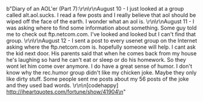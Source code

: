 b"Diary of an AOL'er (Part 7):\r\n\r\nAugust 10 - I just looked at a group called alt.aol.sucks. I read a few posts and I really believe that aol should be wiped off the face of the earth. I wonder what an aol is. \r\n\r\nAugust 11 - I was asking where to find some information about something. Some guy told me to check out ftp.netcom.com. I've looked and looked but I can't find that group. \r\n\r\nAugust 12 - I sent a post to every usenet group on the Internet asking where the ftp.netcom.com is. hopefully someone will help. I cant ask the kid next door. His parents said that when he comes back from my house he's laughing so hard he can't eat or sleep or do his homework. So they wont let him come over anymore. I do have a great sense of humor. I don't know why the rec.humor group didn't like my chicken joke. Maybe they only like dirty stuff. Some people sent me posts about my 56 posts of the joke and they used bad words. \r\n\n[codehappy] http://iheartquotes.com/fortune/show/41904\n"